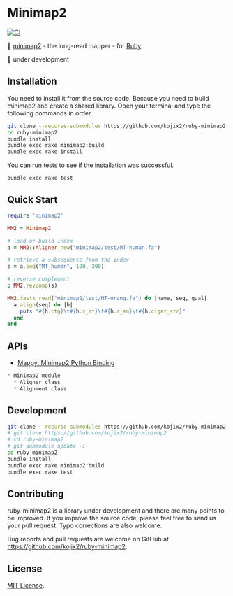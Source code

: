 # Minimap2

[![CI](https://github.com/kojix2/ruby-minimap2/workflows/CI/badge.svg)](https://github.com/kojix2/ruby-minimap2/actions)

:dna: [minimap2](https://github.com/lh3/minimap2) - the long-read mapper - for [Ruby](https://github.com/ruby/ruby)

:construction: under development

## Installation

You need to install it from the source code. Because you need to build minimap2 and create a shared library. Open your terminal and type the following commands in order. 

```sh
git clone --recurse-submodules https://github.com/kojix2/ruby-minimap2
cd ruby-minimap2
bundle install
bundle exec rake minimap2:build
bundle exec rake install
```

You can run tests to see if the installation was successful. 

```
bundle exec rake test
```

## Quick Start

```ruby
require 'minimap2'

MM2 = Minimap2

# load or build index
a = MM2::Aligner.new("minimap2/test/MT-human.fa")

# retrieve a subsequence from the index
s = a.seq("MT_human", 100, 200)

# reverse complement
p MM2.revcomp(s)

MM2.fastx_read("minimap2/test/MT-orang.fa") do |name, seq, qual|
  a.align(seq) do |h|
    puts "#{h.ctg}\t#{h.r_st}\t#{h.r_en}\t#{h.cigar_str}"
  end
end
```

## APIs

* [Mappy: Minimap2 Python Binding](https://github.com/lh3/minimap2/tree/master/python)

```markdown
* Minimap2 module
  * Aligner class
  * Alignment class
```

## Development

```sh
git clone --recurse-submodules https://github.com/kojix2/ruby-minimap2
# git clone https://github.com/kojix2/ruby-minimap2
# cd ruby-minimap2
# git submodule update -i
cd ruby-minimap2
bundle install
bundle exec rake minimap2:build
bundle exec rake test
```

## Contributing

ruby-minimap2 is a library under development and there are many points to be improved. 
If you improve the source code, please feel free to send us your pull request. 
Typo corrections are also welcome. 

Bug reports and pull requests are welcome on GitHub at https://github.com/kojix2/ruby-minimap2.

## License

[MIT License](https://opensource.org/licenses/MIT).
